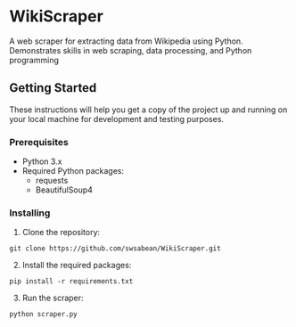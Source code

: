 # WikiScraper

A web scraper for extracting data from Wikipedia using Python. Demonstrates skills in web scraping, data processing, and Python programming

## Getting Started

These instructions will help you get a copy of the project up and running on your local machine for development and testing purposes.

### Prerequisites

- Python 3.x
- Required Python packages:
    - requests
    - BeautifulSoup4

### Installing

1. Clone the repository:
```shell
git clone https://github.com/swsabean/WikiScraper.git
```

2. Install the required packages:
```shell
pip install -r requirements.txt
```

3. Run the scraper:
```shell
python scraper.py
```
